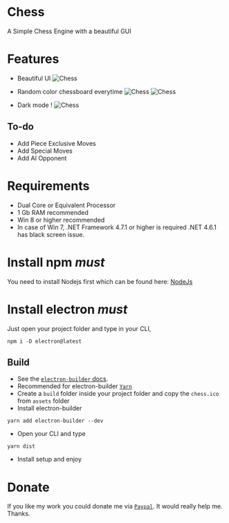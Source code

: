 # Chess
A Simple Chess Engine with a beautiful GUI

# Features
- Beautiful UI
![Chess](https://i.postimg.cc/0b3JwpmF/Annotation-2020-08-07-192738.png)

- Random color chessboard everytime
![Chess](https://i.postimg.cc/5XCQq6S0/Annotation-2020-08-07-192802.png)
![Chess](https://i.postimg.cc/TyvLkftc/Annotation-2020-08-07-192826.png)

- Dark mode !
![Chess](https://i.postimg.cc/f373ppFQ/Annotation-2020-08-07-192850.png)

## To-do
- Add Piece Exclusive Moves
- Add Special Moves
- Add AI Opponent

# Requirements

- Dual Core or Equivalent Processor
- 1 Gb RAM recommended
- Win 8 or higher recommended
- In case of Win 7, .NET Framework 4.7.1 or higher is required .NET 4.6.1 has black screen issue.

# Install npm _must_
You need to install Nodejs first which can be found here:
[NodeJs](https://nodejs.org)

# Install electron _must_
Just open your project folder and type in your CLI,
```
npm i -D electron@latest
```

## Build

- See the [`electron-builder` docs](https://www.electron.build/multi-platform-build).
- Recommended for electron-builder [`Yarn`](https://yarnpkg.com/en/docs/install#windows-stable)
- Create a `build` folder inside your project folder and copy the `chess.ico` from `assets` folder
- Install electron-builder
```
yarn add electron-builder --dev
```
- Open your CLI and type
```
yarn dist
```
- Install setup and enjoy

# Donate

If you like my work you could donate me via [`Paypal`](https://www.paypal.me/rijustone).
It would really help me. Thanks.
